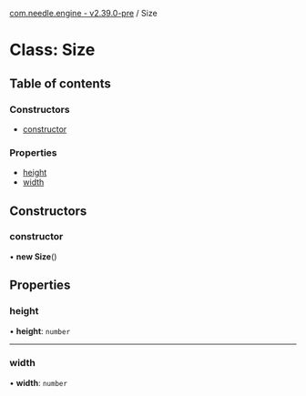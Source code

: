 [com.needle.engine - v2.39.0-pre](../README.md) / Size

# Class: Size

## Table of contents

### Constructors

- [constructor](Size.md#constructor)

### Properties

- [height](Size.md#height)
- [width](Size.md#width)

## Constructors

### constructor

• **new Size**()

## Properties

### height

• **height**: `number`

___

### width

• **width**: `number`

